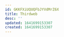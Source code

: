 ```yaml
---
id: GKKFXiUQUQFbJYVdMrZ6X
title: Thirdweb
desc: ''
updated: 1641699153307
created: 1641699153307
---
```


